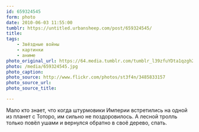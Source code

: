 ```yaml
---
id: 659324545
form: photo
date: 2010-06-03 11:55:00
tumblr: https://untitled.urbansheep.com/post/659324545/
title:
tags:
    - Звёздные войны
    - картинки
    - аниме
photo_original_url: https://64.media.tumblr.com/tumblr_l39zfuYDta1qzgh25o1_500.jpg
photo: /media/659324545.jpg
photo_caption: 
photo_source: http://www.flickr.com/photos/st3f4n/3485833157
photo_source_url:
photo_source_title:

---
```


<p>Мало кто знает, что когда штурмовики Империи встретились на одной из планет с Тоторо, им сильно не поздоровилось. А лесной тролль только повёл ушами и вернулся обратно в своё дерево, спать.</p>
